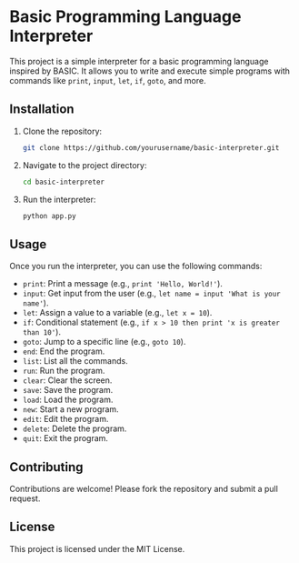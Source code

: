 # Basic Programming Language Interpreter

This project is a simple interpreter for a basic programming language inspired by BASIC. It allows you to write and execute simple programs with commands like `print`, `input`, `let`, `if`, `goto`, and more.

## Installation

1. Clone the repository:
    ```sh
    git clone https://github.com/yourusername/basic-interpreter.git
    ```
2. Navigate to the project directory:
    ```sh
    cd basic-interpreter
    ```
3. Run the interpreter:
    ```sh
    python app.py
    ```

## Usage

Once you run the interpreter, you can use the following commands:

- `print`: Print a message (e.g., `print 'Hello, World!'`).
- `input`: Get input from the user (e.g., `let name = input 'What is your name'`).
- `let`: Assign a value to a variable (e.g., `let x = 10`).
- `if`: Conditional statement (e.g., `if x > 10 then print 'x is greater than 10'`).
- `goto`: Jump to a specific line (e.g., `goto 10`).
- `end`: End the program.
- `list`: List all the commands.
- `run`: Run the program.
- `clear`: Clear the screen.
- `save`: Save the program.
- `load`: Load the program.
- `new`: Start a new program.
- `edit`: Edit the program.
- `delete`: Delete the program.
- `quit`: Exit the program.

## Contributing

Contributions are welcome! Please fork the repository and submit a pull request.

## License

This project is licensed under the MIT License.